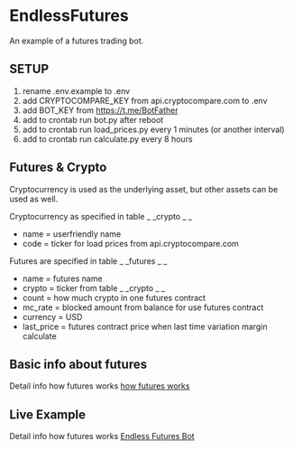 # EndlessFutures

An example of a futures trading bot.

## SETUP

1. rename .env.example to .env
2. add CRYPTOCOMPARE_KEY from api.cryptocompare.com to .env
3. add BOT_KEY from https://t.me/BotFather
4. add to crontab run bot.py after reboot
5. add to crontab run load_prices.py every 1 minutes (or another interval)
6. add to crontab run calculate.py every 8 hours

## Futures & Crypto

Cryptocurrency is used as the underlying asset, but other assets can be used as well.

Cryptocurrency as specified in table _ _crypto _ _
+ name = userfriendly name
+ code = ticker for load prices from api.cryptocompare.com

Futures are specified in table _ _futures _ _
+ name = futures name
+ crypto = ticker from table _ _crypto _ _ 
+ count = how much crypto in one futures contract
+ mc_rate = blocked amount from balance for use futures contract
+ currency = USD
+ last_price = futures contract price when last time variation margin calculate

## Basic info about futures

Detail info how futures works [how futures works](https://www.investopedia.com/terms/f/futures.asp)

## Live Example

Detail info how futures works [Endless Futures Bot](https://t.me/EndlessFutures_bot)
